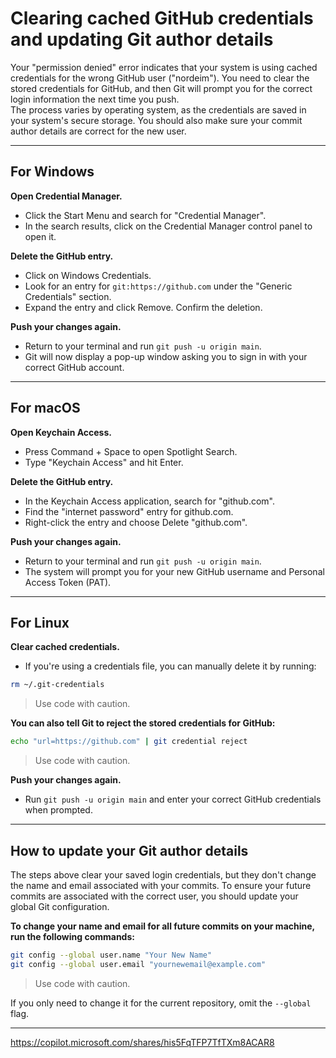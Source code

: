 # Clearing cached GitHub credentials and updating Git author details

Your "permission denied" error indicates that your system is using cached credentials for the wrong GitHub user ("nordeim"). You need to clear the stored credentials for GitHub, and then Git will prompt you for the correct login information the next time you push.  
The process varies by operating system, as the credentials are saved in your system's secure storage. You should also make sure your commit author details are correct for the new user.

---

## For Windows

**Open Credential Manager.**
- Click the Start Menu and search for "Credential Manager".
- In the search results, click on the Credential Manager control panel to open it.

**Delete the GitHub entry.**
- Click on Windows Credentials.
- Look for an entry for `git:https://github.com` under the "Generic Credentials" section.
- Expand the entry and click Remove. Confirm the deletion.

**Push your changes again.**
- Return to your terminal and run `git push -u origin main`.
- Git will now display a pop-up window asking you to sign in with your correct GitHub account.

---

## For macOS

**Open Keychain Access.**
- Press Command + Space to open Spotlight Search.
- Type "Keychain Access" and hit Enter.

**Delete the GitHub entry.**
- In the Keychain Access application, search for "github.com".
- Find the "internet password" entry for github.com.
- Right-click the entry and choose Delete "github.com".

**Push your changes again.**
- Return to your terminal and run `git push -u origin main`.
- The system will prompt you for your new GitHub username and Personal Access Token (PAT).

---

## For Linux

**Clear cached credentials.**
- If you're using a credentials file, you can manually delete it by running:

```sh
rm ~/.git-credentials
```

> Use code with caution.

**You can also tell Git to reject the stored credentials for GitHub:**

```sh
echo "url=https://github.com" | git credential reject
```

> Use code with caution.

**Push your changes again.**
- Run `git push -u origin main` and enter your correct GitHub credentials when prompted.

---

## How to update your Git author details

The steps above clear your saved login credentials, but they don't change the name and email associated with your commits. To ensure your future commits are associated with the correct user, you should update your global Git configuration.

**To change your name and email for all future commits on your machine, run the following commands:**

```sh
git config --global user.name "Your New Name"
git config --global user.email "yournewemail@example.com"
```

> Use code with caution.

If you only need to change it for the current repository, omit the `--global` flag.

---

https://copilot.microsoft.com/shares/his5FqTFP7TfTXm8ACAR8
